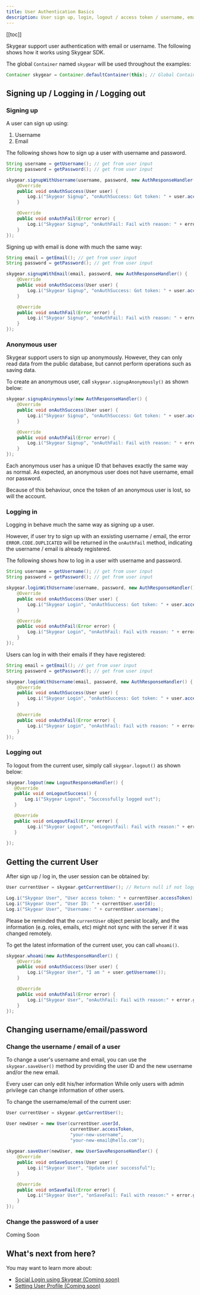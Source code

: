 ```yaml
---
title: User Authentication Basics
description: User sign up, login, logout / access token / username, email and password management in Android
---
```


[[toc]]

Skygear support user authentication with email or username. The following
shows how it works using Skygear SDK.

The global `Container` named `skygear` will be used throughout the examples:
```java
Container skygear = Container.defaultContainer(this); // Global Container
```

## Signing up / Logging in / Logging out

### Signing up

A user can sign up using:
1. Username
2. Email

The following shows how to sign up a user with username and password.

```java
String username = getUsername(); // get from user input
String password = getPassword(); // get from user input

skygear.signupWithUsername(username, password, new AuthResponseHandler() {
    @Override
    public void onAuthSuccess(User user) {
        Log.i("Skygear Signup", "onAuthSuccess: Got token: " + user.accessToken);
    }

    @Override
    public void onAuthFail(Error error) {
        Log.i("Skygear Signup", "onAuthFail: Fail with reason: " + error.getMessage());
    }
});
```

Signing up with email is done with much the same way:

```java
String email = getEmail(); // get from user input
String password = getPassword(); // get from user input

skygear.signupWithEmail(email, password, new AuthResponseHandler() {
    @Override
    public void onAuthSuccess(User user) {
        Log.i("Skygear Signup", "onAuthSuccess: Got token: " + user.accessToken);
    }

    @Override
    public void onAuthFail(Error error) {
        Log.i("Skygear Signup", "onAuthFail: Fail with reason: " + error.getMessage());
    }
});
```

### Anonymous user

Skygear support users to sign up anonymously. However, they can only read data from the public database, but cannot perform operations such as saving data.

To create an anonymous user, call `skygear.signupAnonymously()` as shown below:

```java
skygear.signupAninymously(new AuthResponseHandler() {
    @Override
    public void onAuthSuccess(User user) {
        Log.i("Skygear Signup", "onAuthSuccess: Got token: " + user.accessToken);
    }

    @Override
    public void onAuthFail(Error error) {
        Log.i("Skygear Signup", "onAuthFail: Fail with reason: " + error.getMessage());
    }
});
```

Each anonymous user has a unique ID that behaves exactly the same way as normal. As expected, an anonymous user does not have username, email nor password.

Because of this behaviour, once the token of an anonymous user is lost, so will the account.

### Logging in

Logging in behave much the same way as signing up a user.

However, if user try to sign up with an exsisting username / email, the error `ERROR.CODE.DUPLICATED` will be returned in the `onAuthFail` method, indicating the username / email is already registered.

The following shows how to log in a user with username and password.

```java
String username = getUsername(); // get from user input
String password = getPassword(); // get from user input

skygear.loginWithUsername(username, password, new AuthResponseHandler() {
    @Override
    public void onAuthSuccess(User user) {
        Log.i("Skygear Login", "onAuthSuccess: Got token: " + user.accessToken);
    }

    @Override
    public void onAuthFail(Error error) {
        Log.i("Skygear Login", "onAuthFail: Fail with reason: " + error.getMessage());
    }
});
```

Users can log in with their emails if they have registered:

```java
String email = getEmail(); // get from user input
String password = getPassword(); // get from user input

skygear.loginWithUsername(email, password, new AuthResponseHandler() {
    @Override
    public void onAuthSuccess(User user) {
        Log.i("Skygear Login", "onAuthSuccess: Got token: " + user.accessToken);
    }

    @Override
    public void onAuthFail(Error error) {
        Log.i("Skygear Login", "onAuthFail: Fail with reason: " + error.getMessage());
    }
});
```

### Logging out
To logout from the current user, simply call `skygear.logout()` as shown below:

```java
skygear.logout(new LogoutResponseHandler() {
   @Override
   public void onLogoutSuccess() {
       Log.i("Skygear Logout", "Successfully logged out");
   }

   @Override
   public void onLogoutFail(Error error) {
        Log.i("Skygear Logout", "onLogoutFail: Fail with reason:" + error.getMessage());
   }
  
});
```

## Getting the current User

After sign up / log in, the user session can be obtained by:

```java
User currentUser = skygear.getCurrentUser(); // Return null if not logged in

Log.i("Skygear User", "User access token: " + currentUser.accessToken);
Log.i("Skygear User", "User ID: " + currentUser.userId);
Log.i("Skygear User", "Username: " + currentUser.username);
```

Please be reminded that the `currentUser` object persist locally, and the
information (e.g. roles, emails, etc) might not sync with the server if it was
changed remotely.

To get the latest information of the current user, you can call `whoami()`.

```java
skygear.whoami(new AuthResponseHandler() {
    @Override
    public void onAuthSuccess(User user) {
        Log.i("Skygear User", "I am " + user.getUsername());
    }

    @Override
    public void onAuthFail(Error error) {
        Log.i("Skygear User", "onAuthFail: Fail with reason:" + error.getMessage());
    }
});
```

## Changing username/email/password

### Change the username / email of a user

To change a user's username and email, you can use the `skygear.saveUser()` method by providing the user ID and the new username and/or the new email.

Every user can only edit his/her information
While only users with admin privilege can change information of other users.

To change the username/email of the current user:
```java
User currentUser = skygear.getCurrentUser();

User newUser = new User(currentUser.userId, 
                        currentUser.accessToken, 
                        "your-new-username",
                        "your-new-email@hello.com"); 
                        
skygear.saveUser(newUser, new UserSaveResponseHandler() {
    @Override
    public void onSaveSuccess(User user) {
        Log.i("Skygear User", "Update user successful");
    }

    @Override
    public void onSaveFail(Error error) {
        Log.i("Skygear User", "onSaveFail: Fail with reason:" + error.getMessage());
    }
});
```

### Change the password of a user
Coming Soon

## What's next from here?

You may want to learn more about:
- [Social Login using Skygear (Coming soon)](https://docs.skygear.io/guides/auth/social-login/android/)
- [Setting User Profile (Coming soon)](https://docs.skygear.io/guides/auth/user-profile/android/)
